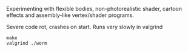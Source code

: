 Experimenting with flexible bodies, non-photorealistic shader, cartoon effects and assembly-like vertex/shader programs. 

Severe code rot, crashes on start. Runs very slowly in valgrind

```
make
valgrind ./worm
```
